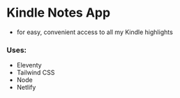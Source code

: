 # Kindle Notes App
- for easy, convenient access to all my Kindle highlights

### Uses:
- Eleventy
- Tailwind CSS
- Node
- Netlify